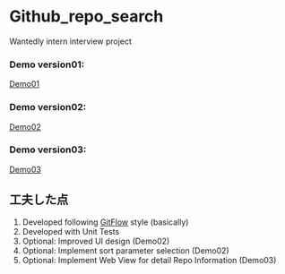 # Github_repo_search
Wantedly intern interview project

### Demo version01:
[Demo01](https://www.dropbox.com/s/46s42u0yg5909ay/repo_search_v1_480p.mov?dl=0)


### Demo version02:
[Demo02](https://www.dropbox.com/s/w61l5gn8eb9znph/repo_search_v2_480p.mov?dl=0)


### Demo version03:
[Demo03](https://www.dropbox.com/s/5jsq53p9jfv7j2g/repo_search_v3_480p.mov?dl=0)


## 工夫した点
1. Developed following [GitFlow](https://danielkummer.github.io/git-flow-cheatsheet/) style (basically)
2. Developed with Unit Tests
3. Optional: Improved UI design (Demo02)
4. Optional: Implement sort parameter selection (Demo02)
5. Optional: Implement Web View for detail Repo Information (Demo03)
